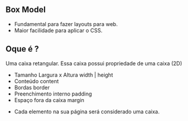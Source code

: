 ## Box Model

- Fundamental para fazer layouts para web.
- Maior facilidade para aplicar o CSS.

## Oque é ? 

Uma caixa retangular.
Essa caixa possui propriedade de uma caixa (2D)

- Tamanho   Largura x Altura        width | height
- Conteúdo                          content
- Bordas                            border
- Preenchimento interno             padding
- Espaço fora da caixa              margin

* Cada elemento na sua página será considerado uma caixa.